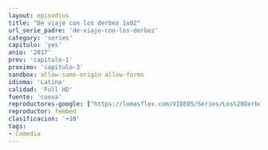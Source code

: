 ```yaml
---
layout: episodios
title: "De viaje con los derbez 1x02"
url_serie_padre: 'de-viaje-con-los-derbez'
category: 'series'
capitulo: 'yes'
anio: '2017'
prev: 'capitulo-1'
proximo: 'capitulo-3'
sandbox: allow-same-origin allow-forms
idioma: 'Latino'
calidad: 'Full HD'
fuente: 'cueva'
reproductores-google: ["https://lomasflex.com/VIDEOS/Series/Los%20Derbez/CAP2.mp4"]
reproductor: fembed
clasificacion: '+10'
tags:
- Comedia
---
```











